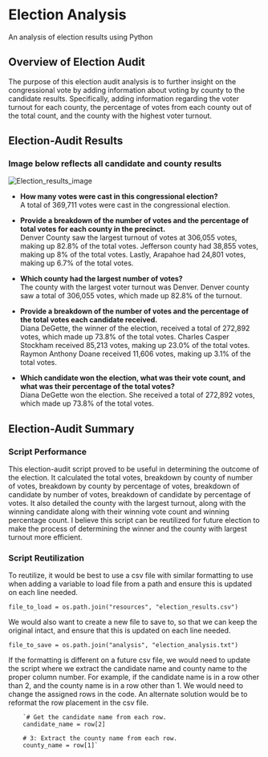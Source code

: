 # Election Analysis 
An analysis of election results using Python
## Overview of Election Audit
The purpose of this election audit analysis is to further insight on the congressional vote by adding information about voting by county to the candidate results. Specifically, adding information regarding the voter turnout for each county, the percentage of votes from each county out of the total count, and the county with the highest voter turnout.
## Election-Audit Results

### Image below reflects all candidate and county results
![Election_results_image](https://user-images.githubusercontent.com/110419577/192631471-46f0001d-9a59-46f2-8769-92cc11b6230c.png)


* **How many votes were cast in this congressional election?**   
A total of 369,711 votes were cast in the congressional election.

* **Provide a breakdown of the number of votes and the percentage of total votes for each county in the precinct.**  
Denver County saw the largest turnout of votes at 306,055 votes, making up 82.8% of the total votes. Jefferson county had 38,855 votes, making up 8% of the total votes. Lastly, Arapahoe had 24,801 votes, making up 6.7% of the total votes.
* **Which county had the largest number of votes?**  
The county with the largest voter turnout was Denver. Denver county saw a total of 306,055 votes, which made up 82.8% of the turnout.
* **Provide a breakdown of the number of votes and the percentage of the total votes each candidate received.**  
Diana DeGette, the winner of the election, received a total of 272,892 votes, which made up 73.8% of the total votes. Charles Casper Stockham received 85,213 votes, making up 23.0% of the total votes. Raymon Anthony Doane received 11,606 votes, making up 3.1% of the total votes.
* **Which candidate won the election, what was their vote count, and what was their percentage of the total votes?**  
Diana DeGette won the election. She received a total of 272,892 votes, which made up 73.8% of the total votes.
## Election-Audit Summary
### Script Performance
This election-audit script proved to be useful in determining the outcome of the election. It calculated the total votes, breakdown by county of number of votes, breakdown by county by percentage of votes, breakdown of candidate by number of votes, breakdown of candidate by percentage of votes. It also detailed the county with the largest turnout, along with the winning candidate along with their winning vote count and winning percentage count. I believe this script can be reutilized for future election to make the process of determining the winner and the county with largest turnout more efficient.

### Script Reutilization
To reutilize, it would be best to use a csv file with similar formatting to use when adding a variable to load file from a path and ensure this is updated on each line needed. 

`file_to_load = os.path.join("resources", "election_results.csv")`

We would also want to create a new file to save to, so that we can keep the original intact, and ensure that this is updated on each line needed. 

`file_to_save = os.path.join("analysis", "election_analysis.txt")`

If the formatting is different on a future csv file, we would need to update the script where we extract the candidate name and county name to the proper column number. For example, if the candidate name is in a row other than 2, and the county name is in a row other than 1. We would need to change the assigned rows in the code. An alternate solution would be to reformat the row placement in the csv file.

        `# Get the candidate name from each row.
        candidate_name = row[2]

        # 3: Extract the county name from each row.
        county_name = row[1]`
